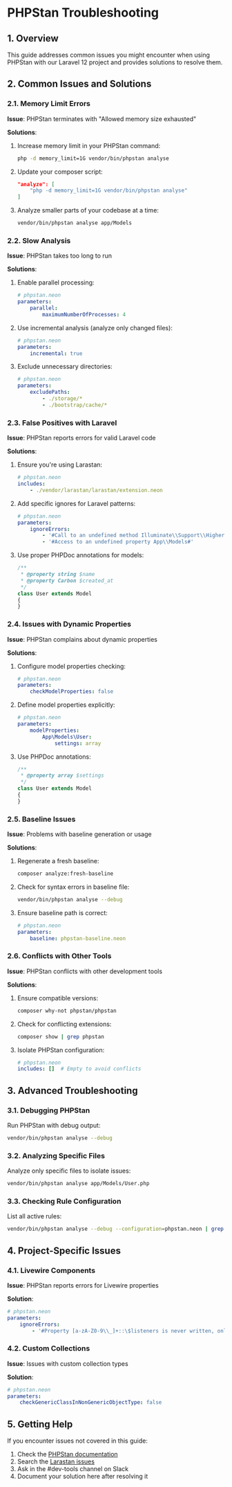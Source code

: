 # PHPStan Troubleshooting

## 1. Overview

This guide addresses common issues you might encounter when using PHPStan with our Laravel 12 project and provides solutions to resolve them.

## 2. Common Issues and Solutions

### 2.1. Memory Limit Errors

**Issue**: PHPStan terminates with "Allowed memory size exhausted"

**Solutions**:

1. Increase memory limit in your PHPStan command:
   ```bash
   php -d memory_limit=1G vendor/bin/phpstan analyse
   ```

2. Update your composer script:
   ```json
   "analyze": [
       "php -d memory_limit=1G vendor/bin/phpstan analyse"
   ]
   ```

3. Analyze smaller parts of your codebase at a time:
   ```bash
   vendor/bin/phpstan analyse app/Models
   ```

### 2.2. Slow Analysis

**Issue**: PHPStan takes too long to run

**Solutions**:

1. Enable parallel processing:
   ```yaml
   # phpstan.neon
   parameters:
       parallel:
           maximumNumberOfProcesses: 4
   ```

2. Use incremental analysis (analyze only changed files):
   ```yaml
   # phpstan.neon
   parameters:
       incremental: true
   ```

3. Exclude unnecessary directories:
   ```yaml
   # phpstan.neon
   parameters:
       excludePaths:
           - ./storage/*
           - ./bootstrap/cache/*
   ```

### 2.3. False Positives with Laravel

**Issue**: PHPStan reports errors for valid Laravel code

**Solutions**:

1. Ensure you're using Larastan:
   ```yaml
   # phpstan.neon
   includes:
       - ./vendor/larastan/larastan/extension.neon
   ```

2. Add specific ignores for Laravel patterns:
   ```yaml
   # phpstan.neon
   parameters:
       ignoreErrors:
           - '#Call to an undefined method Illuminate\\Support\\HigherOrder#'
           - '#Access to an undefined property App\\Models#'
   ```

3. Use proper PHPDoc annotations for models:
   ```php
   /**
    * @property string $name
    * @property Carbon $created_at
    */
   class User extends Model
   {
   }
   ```

### 2.4. Issues with Dynamic Properties

**Issue**: PHPStan complains about dynamic properties

**Solutions**:

1. Configure model properties checking:
   ```yaml
   # phpstan.neon
   parameters:
       checkModelProperties: false
   ```

2. Define model properties explicitly:
   ```yaml
   # phpstan.neon
   parameters:
       modelProperties:
           App\Models\User:
               settings: array
   ```

3. Use PHPDoc annotations:
   ```php
   /**
    * @property array $settings
    */
   class User extends Model
   {
   }
   ```

### 2.5. Baseline Issues

**Issue**: Problems with baseline generation or usage

**Solutions**:

1. Regenerate a fresh baseline:
   ```bash
   composer analyze:fresh-baseline
   ```

2. Check for syntax errors in baseline file:
   ```bash
   vendor/bin/phpstan analyse --debug
   ```

3. Ensure baseline path is correct:
   ```yaml
   # phpstan.neon
   parameters:
       baseline: phpstan-baseline.neon
   ```

### 2.6. Conflicts with Other Tools

**Issue**: PHPStan conflicts with other development tools

**Solutions**:

1. Ensure compatible versions:
   ```bash
   composer why-not phpstan/phpstan
   ```

2. Check for conflicting extensions:
   ```bash
   composer show | grep phpstan
   ```

3. Isolate PHPStan configuration:
   ```yaml
   # phpstan.neon
   includes: []  # Empty to avoid conflicts
   ```

## 3. Advanced Troubleshooting

### 3.1. Debugging PHPStan

Run PHPStan with debug output:

```bash
vendor/bin/phpstan analyse --debug
```

### 3.2. Analyzing Specific Files

Analyze only specific files to isolate issues:

```bash
vendor/bin/phpstan analyse app/Models/User.php
```

### 3.3. Checking Rule Configuration

List all active rules:

```bash
vendor/bin/phpstan analyse --debug --configuration=phpstan.neon | grep "Registered rules:"
```

## 4. Project-Specific Issues

### 4.1. Livewire Components

**Issue**: PHPStan reports errors for Livewire properties

**Solution**:

```yaml
# phpstan.neon
parameters:
    ignoreErrors:
        - '#Property [a-zA-Z0-9\\_]+::\$listeners is never written, only read.#'
```

### 4.2. Custom Collections

**Issue**: Issues with custom collection types

**Solution**:

```yaml
# phpstan.neon
parameters:
    checkGenericClassInNonGenericObjectType: false
```

## 5. Getting Help

If you encounter issues not covered in this guide:

1. Check the [PHPStan documentation](https://phpstan.org/user-guide/getting-started)
2. Search the [Larastan issues](https://github.com/larastan/larastan/issues)
3. Ask in the #dev-tools channel on Slack
4. Document your solution here after resolving it

